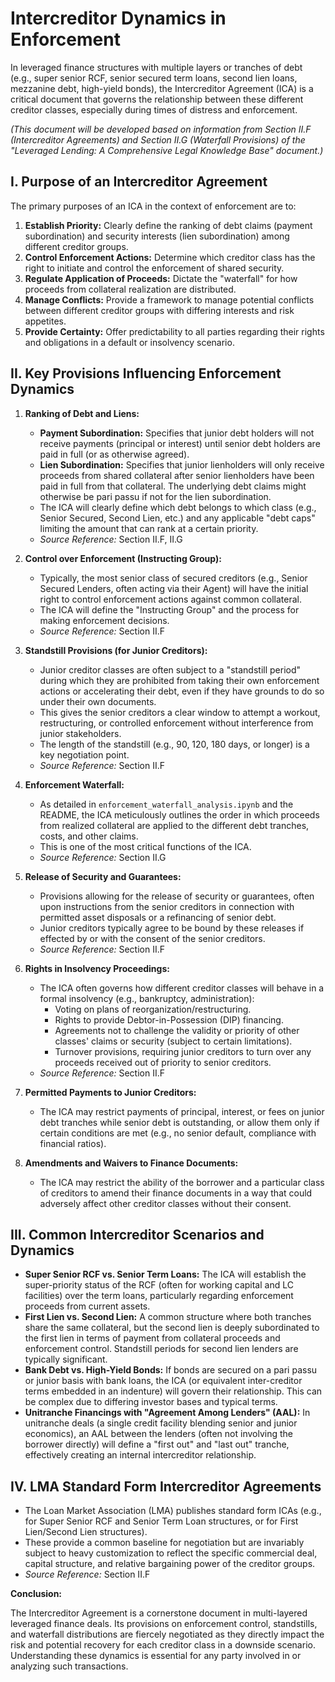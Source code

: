 # Intercreditor Dynamics in Enforcement

In leveraged finance structures with multiple layers or tranches of debt (e.g., super senior RCF, senior secured term loans, second lien loans, mezzanine debt, high-yield bonds), the Intercreditor Agreement (ICA) is a critical document that governs the relationship between these different creditor classes, especially during times of distress and enforcement.

*(This document will be developed based on information from Section II.F (Intercreditor Agreements) and Section II.G (Waterfall Provisions) of the "Leveraged Lending: A Comprehensive Legal Knowledge Base" document.)*

## I. Purpose of an Intercreditor Agreement

The primary purposes of an ICA in the context of enforcement are to:

1.  **Establish Priority:** Clearly define the ranking of debt claims (payment subordination) and security interests (lien subordination) among different creditor groups.
2.  **Control Enforcement Actions:** Determine which creditor class has the right to initiate and control the enforcement of shared security.
3.  **Regulate Application of Proceeds:** Dictate the "waterfall" for how proceeds from collateral realization are distributed.
4.  **Manage Conflicts:** Provide a framework to manage potential conflicts between different creditor groups with differing interests and risk appetites.
5.  **Provide Certainty:** Offer predictability to all parties regarding their rights and obligations in a default or insolvency scenario.

## II. Key Provisions Influencing Enforcement Dynamics

1.  **Ranking of Debt and Liens:**
    *   **Payment Subordination:** Specifies that junior debt holders will not receive payments (principal or interest) until senior debt holders are paid in full (or as otherwise agreed).
    *   **Lien Subordination:** Specifies that junior lienholders will only receive proceeds from shared collateral after senior lienholders have been paid in full from that collateral. The underlying debt claims might otherwise be pari passu if not for the lien subordination.
    *   The ICA will clearly define which debt belongs to which class (e.g., Senior Secured, Second Lien, etc.) and any applicable "debt caps" limiting the amount that can rank at a certain priority.
    *   *Source Reference:* Section II.F, II.G

2.  **Control over Enforcement (Instructing Group):**
    *   Typically, the most senior class of secured creditors (e.g., Senior Secured Lenders, often acting via their Agent) will have the initial right to control enforcement actions against common collateral.
    *   The ICA will define the "Instructing Group" and the process for making enforcement decisions.
    *   *Source Reference:* Section II.F

3.  **Standstill Provisions (for Junior Creditors):**
    *   Junior creditor classes are often subject to a "standstill period" during which they are prohibited from taking their own enforcement actions or accelerating their debt, even if they have grounds to do so under their own documents.
    *   This gives the senior creditors a clear window to attempt a workout, restructuring, or controlled enforcement without interference from junior stakeholders.
    *   The length of the standstill (e.g., 90, 120, 180 days, or longer) is a key negotiation point.
    *   *Source Reference:* Section II.F

4.  **Enforcement Waterfall:**
    *   As detailed in `enforcement_waterfall_analysis.ipynb` and the README, the ICA meticulously outlines the order in which proceeds from realized collateral are applied to the different debt tranches, costs, and other claims.
    *   This is one of the most critical functions of the ICA.
    *   *Source Reference:* Section II.G

5.  **Release of Security and Guarantees:**
    *   Provisions allowing for the release of security or guarantees, often upon instructions from the senior creditors in connection with permitted asset disposals or a refinancing of senior debt.
    *   Junior creditors typically agree to be bound by these releases if effected by or with the consent of the senior creditors.
    *   *Source Reference:* Section II.F

6.  **Rights in Insolvency Proceedings:**
    *   The ICA often governs how different creditor classes will behave in a formal insolvency (e.g., bankruptcy, administration):
        *   Voting on plans of reorganization/restructuring.
        *   Rights to provide Debtor-in-Possession (DIP) financing.
        *   Agreements not to challenge the validity or priority of other classes' claims or security (subject to certain limitations).
        *   Turnover provisions, requiring junior creditors to turn over any proceeds received out of priority to senior creditors.
    *   *Source Reference:* Section II.F

7.  **Permitted Payments to Junior Creditors:**
    *   The ICA may restrict payments of principal, interest, or fees on junior debt tranches while senior debt is outstanding, or allow them only if certain conditions are met (e.g., no senior default, compliance with financial ratios).

8.  **Amendments and Waivers to Finance Documents:**
    *   The ICA may restrict the ability of the borrower and a particular class of creditors to amend their finance documents in a way that could adversely affect other creditor classes without their consent.

## III. Common Intercreditor Scenarios and Dynamics

*   **Super Senior RCF vs. Senior Term Loans:** The ICA will establish the super-priority status of the RCF (often for working capital and LC facilities) over the term loans, particularly regarding enforcement proceeds from current assets.
*   **First Lien vs. Second Lien:** A common structure where both tranches share the same collateral, but the second lien is deeply subordinated to the first lien in terms of payment from collateral proceeds and enforcement control. Standstill periods for second lien lenders are typically significant.
*   **Bank Debt vs. High-Yield Bonds:** If bonds are secured on a pari passu or junior basis with bank loans, the ICA (or equivalent inter-creditor terms embedded in an indenture) will govern their relationship. This can be complex due to differing investor bases and typical terms.
*   **Unitranche Financings with "Agreement Among Lenders" (AAL):** In unitranche deals (a single credit facility blending senior and junior economics), an AAL between the lenders (often not involving the borrower directly) will define a "first out" and "last out" tranche, effectively creating an internal intercreditor relationship.

## IV. LMA Standard Form Intercreditor Agreements

*   The Loan Market Association (LMA) publishes standard form ICAs (e.g., for Super Senior RCF and Senior Term Loan structures, or for First Lien/Second Lien structures).
*   These provide a common baseline for negotiation but are invariably subject to heavy customization to reflect the specific commercial deal, capital structure, and relative bargaining power of the creditor groups.
*   *Source Reference:* Section II.F

**Conclusion:**

The Intercreditor Agreement is a cornerstone document in multi-layered leveraged finance deals. Its provisions on enforcement control, standstills, and waterfall distributions are fiercely negotiated as they directly impact the risk and potential recovery for each creditor class in a downside scenario. Understanding these dynamics is essential for any party involved in or analyzing such transactions.
